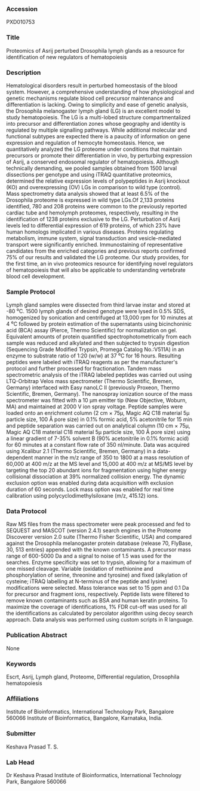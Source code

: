 ### Accession
PXD010753

### Title
Proteomics of Asrij perturbed Drosophila lymph glands as a resource for identification of new regulators of hematopoiesis

### Description
Hematological disorders result in perturbed homeostasis of the blood system. However, a comprehensive understanding of how physiological and genetic mechanisms regulate blood cell precursor maintenance and differentiation is lacking. Owing to simplicity and ease of genetic analysis, the Drosophila melanogaster lymph gland (LG) is an excellent model to study hematopoiesis. The LG is a multi-lobed structure compartmentalized into precursor and differentiation zones whose geography and identity is regulated by multiple signalling pathways. While additional molecular and functional subtypes are expected there is a paucity of information on gene expression and regulation of hemocyte homeostasis. Hence, we quantitatively analyzed the LG proteome under conditions that maintain precursors or promote their differentiation in vivo, by perturbing expression of Asrij, a conserved endosomal regulator of hematopoiesis. Although technically demanding, we pooled samples obtained from 1500 larval dissections per genotype and using iTRAQ quantitative proteomics, determined the relative expression levels of polypeptides in Asrij knockout (KO) and overexpressing (OV) LGs in comparison to wild type (control). Mass spectrometry data analysis showed that at least 6.5% of the Drosophila proteome is expressed in wild type LGs.Of 2,133 proteins identified, 780 and 208 proteins were common to the previously reported cardiac tube and hemolymph proteomes, respectively, resulting in the identification of 1238 proteins exclusive to the LG. Perturbation of Asrij levels led to differential expression of 619 proteins, of which 23% have human homologs implicated in various diseases. Proteins regulating metabolism, immune system, signal transduction and vesicle-mediated transport were significantly enriched. Immunostaining of representative candidates from the enriched categories and previous reports confirmed 75% of our results and validated the LG proteome. Our study provides, for the first time, an in vivo proteomics resource for identifying novel regulators of hematopoiesis that will also be applicable to understanding vertebrate blood cell development.

### Sample Protocol
Lymph gland samples were dissected from third larvae instar and stored at -80 ⁰C. 1500 lymph glands of desired genotype were lysed in 0.5% SDS, homogenized by sonication and centrifuged at 13,000 rpm for 10 minutes at 4 ⁰C followed by protein estimation of the supernatants using bicinchoninic acid (BCA) assay (Pierce, Thermo Scientific) for normalization on gel. Equivalent amounts of protein quantified spectrophotometrically from each sample was reduced and alkylated and then subjected to trypsin digestion (Sequencing Grade Modified Trypsin, Promega Catalog No.:V511A) in an enzyme to substrate ratio of 1:20 (w/w) at 37 ⁰C for 16 hours. Resulting peptides were labeled with iTRAQ reagents as per the manufacturer's protocol and further processed for fractionation. Tandem mass spectrometric analysis of the iTRAQ labeled peptides was carried out using LTQ-Orbitrap Velos mass spectrometer (Thermo Scientific, Bremen, Germany) interfaced with Easy nanoLC II (previously Proxeon, Thermo Scientific, Bremen, Germany). The nanospray ionization source of the mass spectrometer was fitted with a 10 µm emitter tip (New Objective, Woburn, MA) and maintained at 2000 V ion spray voltage. Peptide samples were loaded onto an enrichment column (2 cm × 75μ, Magic AQ C18 material 5μ particle size, 100 Å pore size) in 0.1% formic acid, 5% acetonitrile for 15 min and peptide separation was carried out on analytical column (10 cm × 75μ, Magic AQ C18 material C18 material 5μ particle size, 100 Å pore size) using a linear gradient of 7-35% solvent B (90% acetonitrile in 0.1% formic acid) for 60 minutes at a constant flow rate of 350 nl/minute. Data was acquired using Xcalibur 2.1 (Thermo Scientific, Bremen, Germany) in a data-dependent manner in the m/z range of 350 to 1800 at a mass resolution of 60,000 at 400 m/z at the MS level and 15,000 at 400 m/z at MS/MS level by targeting the top 20 abundant ions for fragmentation using higher energy collisional dissociation at 39% normalized collision energy. The dynamic exclusion option was enabled during data acquisition with exclusion duration of 60 seconds. Lock mass option was enabled for real time calibration using polycyclodimethylsiloxane (m/z, 415.12) ions.

### Data Protocol
Raw MS files from the mass spectrometer were peak processed and fed to SEQUEST and MASCOT (version 2.4.1) search engines in the Proteome Discoverer version 2.0 suite (Thermo Fisher Scientific, USA) and compared against the Drosophila melanogaster protein database (release 70, FlyBase, 30, 513 entries) appended with the known contaminants.  A precursor mass range of 600-5000 Da and a signal to noise of 1.5 was used for the searches. Enzyme specificity was set to trypsin, allowing for a maximum of one missed cleavage. Variable (oxidation of methionine and phosphorylation of serine, threonine and tyrosine) and fixed (alkylation of cysteine; iTRAQ labelling at N-terminus of the peptide and lysine) modifications were selected. Mass tolerance was set to 15 ppm and 0.1 Da for precursor and fragment ions, respectively. Peptide lists were filtered to remove known contaminants such as BSA and human keratin proteins. To maximize the coverage of identifications, 1% FDR cut-off was used for all the identifications as calculated by percolator algorithm using decoy search approach. Data analysis was performed using custom scripts in R language.

### Publication Abstract
None

### Keywords
Escrt, Asrij, Lymph gland, Proteome, Differential regulation, Drosophila hematopoiesis

### Affiliations
Institute of Bioinformatics, International Technology Park, Bangalore 560066
Institute of Bioinformatics, Bangalore, Karnataka, India.

### Submitter
Keshava Prasad T. S.

### Lab Head
Dr Keshava Prasad
Institute of Bioinformatics, International Technology Park, Bangalore 560066


